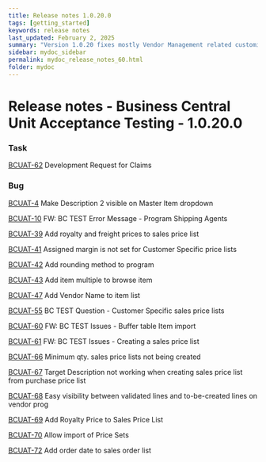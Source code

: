 ```yaml
---
title: Release notes 1.0.20.0
tags: [getting_started]
keywords: release notes
last_updated: February 2, 2025
summary: "Version 1.0.20 fixes mostly Vendor Management related customizations."
sidebar: mydoc_sidebar
permalink: mydoc_release_notes_60.html
folder: mydoc
---
```

# Release notes - Business Central Unit Acceptance Testing - 1.0.20.0

### Task

[BCUAT-62](https://dummen.atlassian.net/browse/BCUAT-62) Development Request for Claims

### Bug

[BCUAT-4](https://dummen.atlassian.net/browse/BCUAT-4) Make Description 2 visible on Master Item dropdown

[BCUAT-10](https://dummen.atlassian.net/browse/BCUAT-10) FW: BC TEST Error Message - Program Shipping Agents

[BCUAT-39](https://dummen.atlassian.net/browse/BCUAT-39) Add royalty and freight prices to sales price list

[BCUAT-41](https://dummen.atlassian.net/browse/BCUAT-41) Assigned margin is not set for Customer Specific price lists

[BCUAT-42](https://dummen.atlassian.net/browse/BCUAT-42) Add rounding method to program

[BCUAT-43](https://dummen.atlassian.net/browse/BCUAT-43) Add item multiple to browse item

[BCUAT-47](https://dummen.atlassian.net/browse/BCUAT-47) Add Vendor Name to item list

[BCUAT-55](https://dummen.atlassian.net/browse/BCUAT-55) BC TEST Question - Customer Specific sales price lists

[BCUAT-60](https://dummen.atlassian.net/browse/BCUAT-60) FW: BC TEST Issues - Buffer table Item import

[BCUAT-61](https://dummen.atlassian.net/browse/BCUAT-61) FW: BC TEST Issues - Creating a sales price list

[BCUAT-66](https://dummen.atlassian.net/browse/BCUAT-66) Minimum qty. sales price lists not being created

[BCUAT-67](https://dummen.atlassian.net/browse/BCUAT-67) Target Description not working when creating sales price list from purchase price list

[BCUAT-68](https://dummen.atlassian.net/browse/BCUAT-68) Easy visibility between validated lines and to-be-created lines on vendor prog

[BCUAT-69](https://dummen.atlassian.net/browse/BCUAT-69) Add Royalty Price to Sales Price List

[BCUAT-70](https://dummen.atlassian.net/browse/BCUAT-70) Allow import of Price Sets

[BCUAT-72](https://dummen.atlassian.net/browse/BCUAT-72) Add order date to sales order list